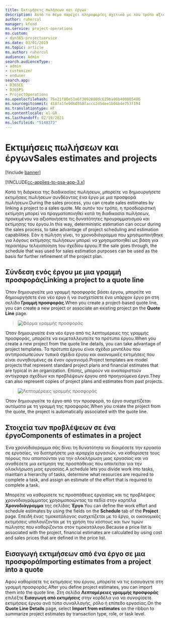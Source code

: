 ```yaml
---
title: Εκτιμήσεις πωλήσεων και έργων
description: Αυτό το θέμα παρέχει πληροφορίες σχετικά με τον τρόπο αξιοποίησης του χρονοδιαγράμματος και των εκτιμήσεων στη διαδικασία πωλήσεων.
author: ruhercul
manager: kfend
ms.service: project-operations
ms.custom:
- dyn365-projectservice
ms.date: 03/01/2019
ms.topic: article
ms.author: ruhercul
audience: Admin
search.audienceType:
- admin
- customizer
- enduser
search.app:
- D365CE
- D365PS
- ProjectOperations
ms.openlocfilehash: 76e21f80e51e6f3092880dc629ba90b400805486
ms.sourcegitcommit: 418fa1fe9d605b8faccc2d5dee1b04b4e753f194
ms.translationtype: HT
ms.contentlocale: el-GR
ms.lasthandoff: 02/10/2021
ms.locfileid: "5148373"
---
```

# <a name="sales-estimates-and-projects"></a><span data-ttu-id="01663-103">Εκτιμήσεις πωλήσεων και έργων</span><span class="sxs-lookup"><span data-stu-id="01663-103">Sales estimates and projects</span></span>

[!include [banner](../includes/psa-now-project-operations.md)]

[!INCLUDE[cc-applies-to-psa-app-3.x](../includes/cc-applies-to-psa-app-3x.md)]

<span data-ttu-id="01663-104">Κατά τη διάρκεια της διαδικασίας πωλήσεων, μπορείτε να δημιουργήσετε εκτιμήσεις πωλήσεων συνδέοντας ένα έργο με μια προσφορά πωλήσεων.</span><span class="sxs-lookup"><span data-stu-id="01663-104">During the sales process, you can create sales estimates by linking a project to a sales quote.</span></span> <span data-ttu-id="01663-105">Με αυτόν τον τρόπο, η προσδιοριστική εκτίμηση μπορεί να πραγματοποιηθεί κατά τη διαδικασία πωλήσεων, προκειμένου να αξιοποιήσετε τις δυνατότητες προγραμματισμού και εκτίμησης του έργου.</span><span class="sxs-lookup"><span data-stu-id="01663-105">In this way, deterministic estimation can occur during the sales process, to take advantage of project scheduling and estimation capabilities.</span></span> <span data-ttu-id="01663-106">Εάν η πώληση γίνει, το χρονοδιάγραμμα που χρησιμοποιήθηκε για λόγους εκτίμησης πωλήσεων μπορεί να χρησιμοποιηθεί ως βάση για περαιτέρω τελειοποίηση του σχεδίου έργου.</span><span class="sxs-lookup"><span data-stu-id="01663-106">If the sale goes through, the schedule that was used for sales estimation purposes can be used as the basis for further refinement of the project plan.</span></span>

## <a name="linking-a-project-to-a-quote-line"></a><span data-ttu-id="01663-107">Σύνδεση ενός έργου με μια γραμμή προσφοράς</span><span class="sxs-lookup"><span data-stu-id="01663-107">Linking a project to a quote line</span></span>

<span data-ttu-id="01663-108">Όταν δημιουργείτε μια γραμμή προσφοράς βάσει έργου, μπορείτε να δημιουργήσετε ένα νέο έργο ή να συσχετίσετε ένα υπάρχον έργο pn στη σελίδα **Γραμμή προσφοράς**.</span><span class="sxs-lookup"><span data-stu-id="01663-108">When you create a project-based quote line, you can create a new project or associate an existing project pn the **Quote Line** page.</span></span> 

> ![Φόρμα γραμμής προσφοράς](media/project-8.png)
 
<span data-ttu-id="01663-110">Όταν δημιουργείτε ένα νέο έργο από τις λεπτομέρειες της γραμμής προσφοράς, μπορείτε να εκμεταλλευτείτε τα πρότυπα έργου.</span><span class="sxs-lookup"><span data-stu-id="01663-110">When you create a new project from the quote line details, you can take advantage of project templates.</span></span> <span data-ttu-id="01663-111">Τα πρότυπα έργου είναι σχέδια μοντέλου που αντιπροσωπεύουν τυπικά σχέδια έργου και οικονομικές εκτιμήσεις που είναι συνηθισμένες σε έναν οργανισμό.</span><span class="sxs-lookup"><span data-stu-id="01663-111">Project templates are model projects that represent standard project plans and financial estimates that are typical in an organization.</span></span> <span data-ttu-id="01663-112">Επίσης, μπορούν να αναπαριστούν αντίγραφα σχεδίων και προβλέψεων έργου από προηγούμενα έργα.</span><span class="sxs-lookup"><span data-stu-id="01663-112">They can also represent copies of project plans and estimates from past projects.</span></span>

> ![Λεπτομέρειες γραμμής προσφοράς](media/project-9.png)
  
<span data-ttu-id="01663-114">Όταν δημιουργείτε το έργο από την προσφορά, το έργο συσχετίζεται αυτόματα με τη γραμμή της προσφοράς.</span><span class="sxs-lookup"><span data-stu-id="01663-114">When you create the project from the quote, the project is automatically associated with the quote line.</span></span>

## <a name="components-of-estimates-in-a-project"></a><span data-ttu-id="01663-115">Στοιχεία των προβλέψεων σε ένα έργο</span><span class="sxs-lookup"><span data-stu-id="01663-115">Components of estimates in a project</span></span>

<span data-ttu-id="01663-116">Ένα χρονοδιάγραμμα σάς δίνει τη δυνατότητα να διαιρέσετε την εργασία σε εργασίες, να διατηρήσετε μια ιεραρχία εργασιών, να καθορίσετε τους πόρους που απαιτούνται για την ολοκλήρωση μιας εργασίας και να αναθέσετε μια εκτίμηση της προσπάθειας που απαιτείται για την ολοκλήρωση μιας εργασίας.</span><span class="sxs-lookup"><span data-stu-id="01663-116">A schedule lets you divide work into tasks, maintain a hierarchy of tasks, determine what resources are required to complete a task, and assign an estimate of the effort that is required to complete a task.</span></span>

<span data-ttu-id="01663-117">Μπορείτε να καθορίσετε τις προσπάθειες εργασίας και τις προβλέψεις χρονοδιαγράμματος χρησιμοποιώντας τα πεδία στην καρτέλα **Χρονοδιάγραμμα** της σελίδας **Έργο**.</span><span class="sxs-lookup"><span data-stu-id="01663-117">You can define the work effort and schedule estimates by using the fields on the **Schedule** tab of the **Project** page.</span></span> <span data-ttu-id="01663-118">Επειδή ένας τιμοκατάλογος συσχετίζεται με το έργο, οι οικονομικές εκτιμήσεις υπολογίζονται με τη χρήση του κόστους και των τιμών πώλησης που καθορίζονται στον τιμοκατάλογο.</span><span class="sxs-lookup"><span data-stu-id="01663-118">Because a price list is associated with the project, financial estimates are calculated by using cost and sales prices that are defined in the price list.</span></span>

## <a name="importing-estimates-from-a-project-into-a-quote"></a><span data-ttu-id="01663-119">Εισαγωγή εκτιμήσεων από ένα έργο σε μια προσφορά</span><span class="sxs-lookup"><span data-stu-id="01663-119">Importing estimates from a project into a quote</span></span>

<span data-ttu-id="01663-120">Αφού καθορίσετε τις εκτιμήσεις του έργου, μπορείτε να τις εισαγάγετε στη γραμμή προσφοράς.</span><span class="sxs-lookup"><span data-stu-id="01663-120">After you define project estimates, you can import them into the quote line.</span></span> <span data-ttu-id="01663-121">Στη σελίδα **Λεπτομέρειες γραμμής προσφοράς** επιλέξτε **Εισαγωγή από εκτιμήσεις** στην κορδέλα για να συνοψίσετε εκτιμήσεις έργου ανά τύπο συναλλαγής, ρόλο ή επίπεδο εργασίας.</span><span class="sxs-lookup"><span data-stu-id="01663-121">On the **Quote Line Details** page, select **Import from estimates** on the ribbon to summarize project estimates by transaction type, role, or task level.</span></span>
